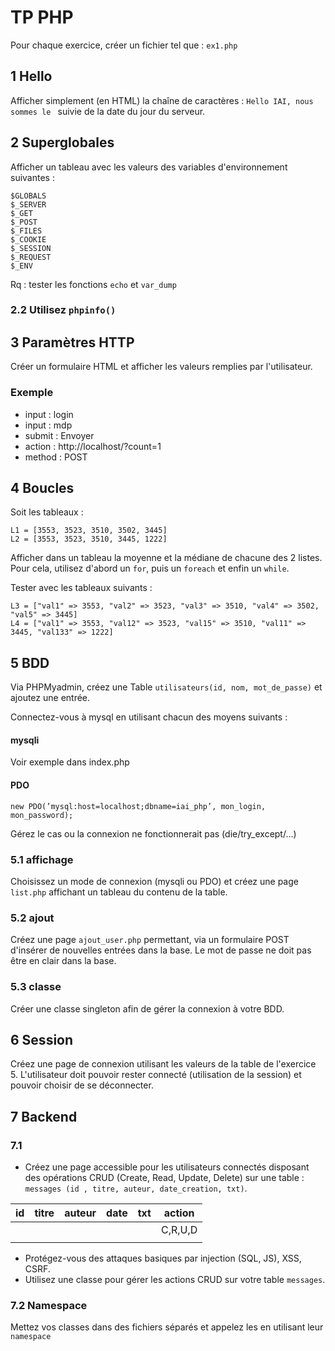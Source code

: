 # TP PHP
Pour chaque exercice, créer un fichier tel que : `ex1.php`

## 1 Hello
Afficher simplement (en HTML) la chaîne de caractères : 
`Hello IAI, nous sommes le ` suivie de la date du jour du serveur.

## 2 Superglobales
Afficher un tableau avec les valeurs des variables d'environnement suivantes :
```
$GLOBALS
$_SERVER
$_GET
$_POST
$_FILES
$_COOKIE
$_SESSION
$_REQUEST
$_ENV
```
Rq : tester les fonctions ``echo`` et ``var_dump``
### 2.2 Utilisez ``phpinfo()``

## 3 Paramètres HTTP
Créer un formulaire HTML et afficher les valeurs remplies par l'utilisateur.
### Exemple
* input : login
* input : mdp
* submit : Envoyer
* action : http://localhost/?count=1
* method : POST

## 4 Boucles
Soit les tableaux :
```
L1 = [3553, 3523, 3510, 3502, 3445]
L2 = [3553, 3523, 3510, 3445, 1222]
```
Afficher dans un tableau la moyenne et la médiane de chacune des 2 listes.
Pour cela, utilisez d'abord un ``for``, puis un ``foreach`` et enfin un ``while``.

Tester avec les tableaux suivants :
```
L3 = ["val1" => 3553, "val2" => 3523, "val3" => 3510, "val4" => 3502, "val5" => 3445]
L4 = ["val1" => 3553, "val12" => 3523, "val15" => 3510, "val11" => 3445, "val133" => 1222]
```

## 5 BDD
Via PHPMyadmin, créez une Table ``utilisateurs(id, nom, mot_de_passe)`` et ajoutez une entrée.

Connectez-vous à mysql en utilisant chacun des moyens suivants :
#### mysqli
Voir exemple dans index.php
#### PDO
``new PDO(’mysql:host=localhost;dbname=iai_php’, mon_login, mon_password);``


Gérez le cas ou la connexion ne fonctionnerait pas (die/try_except/...)
### 5.1 affichage
Choisissez un mode de connexion (mysqli ou PDO) et créez une page ``list.php`` affichant un tableau du contenu de la table.

### 5.2 ajout
Créez une page ``ajout_user.php`` permettant, via un formulaire POST d'insérer de nouvelles entrées dans la base.
Le mot de passe ne doit pas être en clair dans la base.

### 5.3 classe
Créer une classe singleton afin de gérer la connexion à votre BDD.

## 6 Session
Créez une page de connexion utilisant les valeurs de la table de l'exercice 5. 
L'utilisateur doit pouvoir rester connecté (utilisation de la session) et pouvoir choisir de se déconnecter.

## 7 Backend
### 7.1
* Créez une page accessible pour les utilisateurs connectés disposant des opérations CRUD (Create, Read, Update, Delete) sur une table : ``messages (id , titre, auteur, date_creation, txt)``.

| id  | titre | auteur | date | txt | action  |
|-----|-------|--------|------|-----|---------|
|     |       |        |      |     | C,R,U,D |
|     |       |        |      |     |         |

* Protégez-vous des attaques basiques par injection (SQL, JS), XSS, CSRF.
* Utilisez une classe pour gérer les actions CRUD sur votre table ``messages``.
### 7.2 Namespace
Mettez vos classes dans des fichiers séparés et appelez les en utilisant leur ``namespace``

